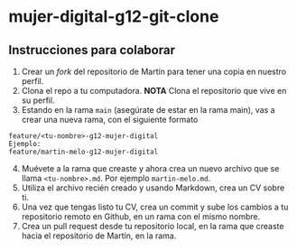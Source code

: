 # mujer-digital-g12-git-clone

## Instrucciones para colaborar
1. Crear un *fork* del repositorio de Martín para tener una copia en nuestro perfil.
2. Clona el repo a tu computadora. **NOTA** Clona el repositorio que vive en su perfil.
3. Estando en la rama `main` (asegúrate de estar en la rama main), vas a crear una nueva rama, con el siguiente formato
```
feature/<tu-nombre>-g12-mujer-digital
Ejemplo:
feature/martin-melo-g12-mujer-digital
```
4. Muévete a la rama que creaste y ahora crea un nuevo archivo que se llama `<tu-nombre>.md`. Por ejemplo `martin-melo.md`.
5. Utiliza el archivo recién creado y usando Markdown, crea un CV sobre ti.
6. Una vez que tengas listo tu CV, crea un commit y sube los cambios a tu repositorio remoto en Github, en un rama con el mismo nombre.
7. Crea un pull request desde tu repositorio local, en la rama que creaste hacia el repositorio de Martín, en la rama.